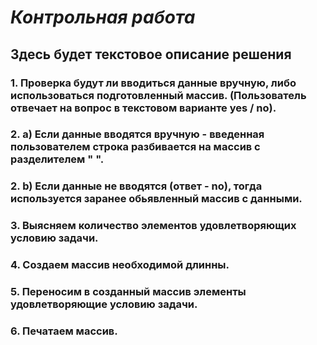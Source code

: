 # __*Контрольная работа*__

## **Здесь будет текстовое описание решения** 


### 1. Проверка будут ли вводиться данные вручную, либо использоваться подготовленный массив. (Пользователь отвечает на вопрос в текстовом варианте yes / no).

### 2. a) Если данные вводятся вручную - введенная пользователем строка разбивается на массив с разделителем " ".

### 2. b) Если данные не вводятся (ответ - no), тогда используется заранее обьявленный массив с данными.

### 3. Выясняем количество элементов удовлетворяющих условию задачи.

### 4. Создаем массив необходимой длинны.

### 5. Переносим в созданный массив элементы удовлетворяющие условию задачи.

### 6. Печатаем массив.
